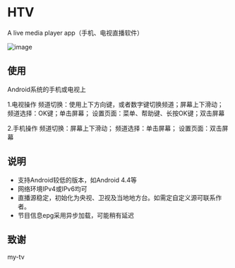 # HTV
A live media player app（手机、电视直播软件）

![image](https://img2024.cnblogs.com/blog/33211/202405/33211-20240505115550874-1758625402.png)

## 使用

Android系统的手机或电视上

1.电视操作
频道切换：使用上下方向键，或者数字键切换频道；屏幕上下滑动；
频道选择：OK键；单击屏幕；
设置页面：菜单、帮助键、长按OK键；双击屏幕

2.手机操作
频道切换：屏幕上下滑动；
频道选择：单击屏幕；
设置页面：双击屏幕

## 说明

+ 支持Android较低的版本，如Android 4.4等
+ 网络环境IPv4或IPv6均可
+ 直播源稳定，初始化为央视、卫视及当地地方台。如需定自定义源可联系作者。
+ 节目信息epg采用异步加载，可能稍有延迟

## 致谢
my-tv
